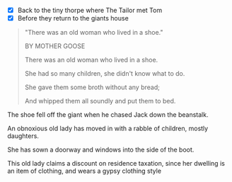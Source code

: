  - [X] Back to the tiny thorpe where The Tailor met Tom
 - [X] Before they return to the giants house
 
> "There was an old woman who lived in a shoe."
>
> BY MOTHER GOOSE
>
> There was an old woman who lived in a shoe.
>
> She had so many children, she didn't know what to do.
>
> She gave them some broth without any bread;
>
> And whipped them all soundly and put them to bed.
>
 
 The shoe fell off the giant when he chased Jack down the beanstalk. 
 
 An obnoxious old lady has moved in with a rabble of children, mostly daughters.
 
 She has sown a doorway and windows into the side of the boot.
 
 This old lady claims a discount on residence taxation, since her dwelling is an item of clothing, and wears a gypsy clothing style
